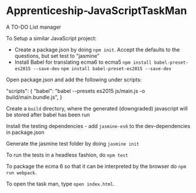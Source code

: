 # Apprenticeship-JavaScriptTaskMan
A TO-DO List manager


To Setup a similar JavaScript project:

- Create a package.json by doing `npm init`. Accept the defaults to the questions, but set test to "jasmine"
- Install Babel for translating ecma6 to ecma5
`npm install babel-preset-es2015 --save-dev`
`npm install babel-preset-es2015 --save-dev`

Open package.json and add the following under scripts:

"scripts": {
  "babel": "babel --presets es2015 js/main.js -o build/main.bundle.js",
}

Create a `build` directory, where the generated (downgraded) javascript will be stored after babel has been run


Install the testing dependencies - add `jasmine-es6` to the dev-dependencies in package.json

Generate the jasmine test folder by doing `jasmine init`

To run the tests in a headless fashion, do `npm test`

To package the ecma 6 so that it can be interpreted by the browser do `npm run webpack`.

To open the task man, type `open index.html`.
